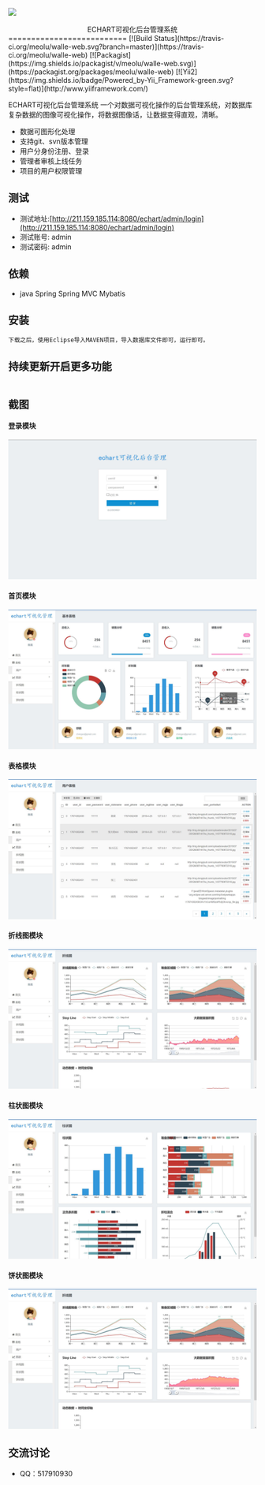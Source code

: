 ![](http://echarts.baidu.com/images/logo.png)

<center>ECHART可视化后台管理系统</center>
==========================
[![Build Status](https://travis-ci.org/meolu/walle-web.svg?branch=master)](https://travis-ci.org/meolu/walle-web)
[![Packagist](https://img.shields.io/packagist/v/meolu/walle-web.svg)](https://packagist.org/packages/meolu/walle-web)
[![Yii2](https://img.shields.io/badge/Powered_by-Yii_Framework-green.svg?style=flat)](http://www.yiiframework.com/)

ECHART可视化后台管理系统 一个对数据可视化操作的后台管理系统，对数据库复杂数据的图像可视化操作，将数据图像话，让数据变得直观，清晰。

* 数据可图形化处理
* 支持git、svn版本管理
* 用户分身份注册、登录
* 管理者审核上线任务
* 项目的用户权限管理

测试
---
* 测试地址:[http://211.159.185.114:8080/echart/admin/login](http://211.159.185.114:8080/echart/admin/login)
* 测试账号: admin
* 测试密码: admin

依赖
---

* java Spring Spring MVC Mybatis

安装
----
```
下载之后，使用Eclipse导入MAVEN项目，导入数据库文件即可，运行即可。
```






持续更新开启更多功能
-----------------
```

```

截图
---

#### 登录模块
![](https://raw.githubusercontent.com/xiaoshuxiansheng/echart/master/sp/mdimg/QQ%E6%88%AA%E5%9B%BE20180429180112.jpg)

#### 首页模块
![](https://raw.githubusercontent.com/xiaoshuxiansheng/echart/master/sp/mdimg/index.jpg)

#### 表格模块
![](https://raw.githubusercontent.com/xiaoshuxiansheng/echart/master/sp/mdimg/tableuser.jpg)

#### 折线图模块
![](https://raw.githubusercontent.com/xiaoshuxiansheng/echart/master/sp/mdimg/chartline.jpg)

#### 柱状图模块
![](https://raw.githubusercontent.com/xiaoshuxiansheng/echart/master/sp/mdimg/chartclm.jpg)

#### 饼状图模块
![](https://raw.githubusercontent.com/xiaoshuxiansheng/echart/master/sp/mdimg/chartpie.jpg)



交流讨论
-------
- QQ：517910930

